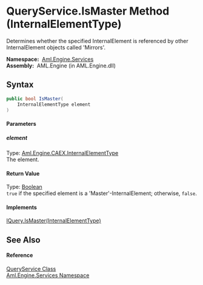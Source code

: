 QueryService.IsMaster Method (InternalElementType)
==================================================
Determines whether the specified InternalElement is referenced by other InternalElement objects called 'Mirrors'.

  **Namespace:**  [Aml.Engine.Services][1]  
  **Assembly:**  AML.Engine (in AML.Engine.dll)

Syntax
------

```csharp
public bool IsMaster(
	InternalElementType element
)
```

#### Parameters

##### *element*
Type: [Aml.Engine.CAEX.InternalElementType][2]  
The element.

#### Return Value
Type: [Boolean][3]  
`true` if the specified element is a 'Master'-InternalElement; otherwise, `false`. 
#### Implements
[IQuery.IsMaster(InternalElementType)][4]  


See Also
--------

#### Reference
[QueryService Class][5]  
[Aml.Engine.Services Namespace][1]  

[1]: ../README.md
[2]: ../../Aml.Engine.CAEX/InternalElementType/README.md
[3]: https://docs.microsoft.com/dotnet/api/system.boolean
[4]: ../../Aml.Engine.Services.Interfaces/IQuery/IsMaster_2.md
[5]: README.md
[6]: https://www.automationml.org
[7]: ../../icons/logoShade.png